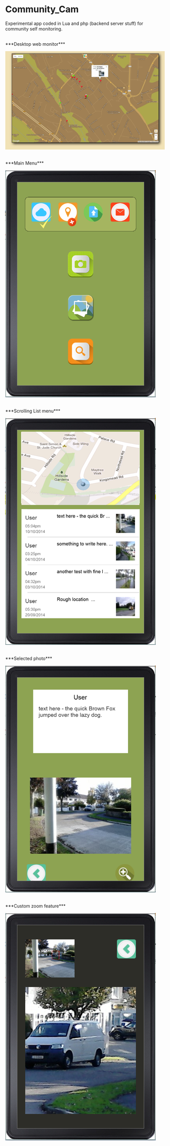 # Community_Cam
Experimental app coded in Lua and php (backend server stuff) for community self monitoring.

<br>
***Desktop web monitor***

![alt tag](https://github.com/iluso-6/Community_Cam/blob/master/screenshot-web.png?raw=true)

<br>
***Main Menu***

![alt tag](https://github.com/iluso-6/Community_Cam/blob/master/main__menu.PNG?raw=true)

<br>
***Scrolling List menu***

![alt tag](https://github.com/iluso-6/Community_Cam/blob/master/photo__list.PNG?raw=true)

<br>
***Selected photo***

![alt tag](https://github.com/iluso-6/Community_Cam/blob/master/list_item.PNG?raw=true)

<br>
***Custom zoom feature***

![alt tag](https://github.com/iluso-6/Community_Cam/blob/master/zoomed_view.PNG?raw=true)
